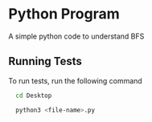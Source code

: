 
# Python Program

A simple python code to understand BFS

## Running Tests

To run tests, run the following command

```bash
  cd Desktop
```

```bash
  python3 <file-name>.py
```

